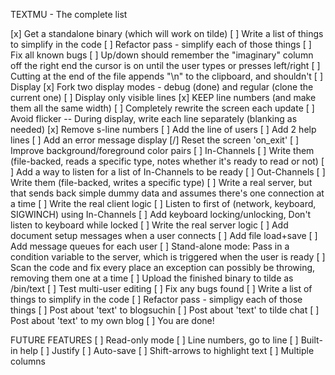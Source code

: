 TEXTMU - The complete list

[x] Get a standalone binary (which will work on tilde)
[ ] Write a list of things to simplify in the code
[ ] Refactor pass - simplify each of those things
[ ] Fix all known bugs
[ ] Up/down should remember the "imaginary" column off the right end the cursor is on until the user types or presses left/right
[ ] Cutting at the end of the file appends "\n" to the clipboard, and shouldn't
[ ] Display
	[x] Fork two display modes - debug (done) and regular (clone the current one)
	[ ] Display only visible lines
	[x] KEEP line numbers (and make them all the same width)
	[ ] Completely rewrite the screen each update
			[ ] Avoid flicker -- During display, write each line separately (blanking as needed)
	[x] Remove s-line numbers
	[ ] Add the line of users
	[ ] Add 2 help lines
	[ ] Add an error message display
	[/] Reset the screen 'on\_exit'
	[ ] Improve background/foreground color pairs
[ ] In-Channels 
	[ ] Write them (file-backed, reads a specific type, notes whether it's ready to read or not)
	[ ] Add a way to listen for a list of In-Channels to be ready
[ ] Out-Channels
	[ ] Write them (file-backed, writes a specific type)
[ ] Write a real server, but that sends back simple dummy data and assumes there's one connection at a time
[ ] Write the real client logic
	[ ] Listen to first of (network, keyboard, SIGWINCH) using In-Channels
	[ ] Add keyboard locking/unlocking, Don't listen to keyboard while locked
[ ] Write the real server logic
	[ ] Add document setup messages when a user connects
	[ ] Add file load+save
	[ ] Add message queues for each user
	[ ] Stand-alone mode: Pass in a condition variable to the server, which is triggered when the user is ready
[ ] Scan the code and fix every place an exception can possibly be throwing, removing them one at a time
[ ] Upload the finished binary to tilde as /bin/text
[ ] Test multi-user editing
[ ] Fix any bugs found
[ ] Write a list of things to simplify in the code
[ ] Refactor pass - simpligy each of those things
[ ] Post about 'text' to blogsuchin
[ ] Post about 'text' to tilde chat
[ ] Post about 'text' to my own blog
[ ] You are done!

FUTURE FEATURES
[ ] Read-only mode
[ ] Line numbers, go to line
[ ] Built-in help
[ ] Justify
[ ] Auto-save
[ ] Shift-arrows to highlight text
[ ] Multiple columns

